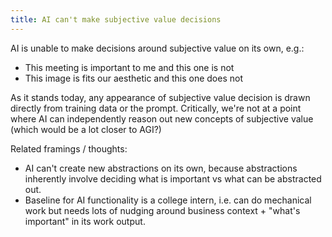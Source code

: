 ```yaml
---
title: AI can't make subjective value decisions
---
```


AI is unable to make decisions around subjective value on its own, e.g.:
- This meeting is important to me and this one is not
- This image is fits our aesthetic and this one does not

As it stands today, any appearance of subjective value decision is drawn directly from training data or the prompt.
Critically, we're not at a point where AI can independently reason out new concepts of subjective value (which would be a
lot closer to AGI?)

Related framings / thoughts:
- AI can't create new abstractions on its own, because abstractions inherently involve deciding what is important vs
  what can be abstracted out.
- Baseline for AI functionality is a college intern, i.e. can do mechanical work but needs lots of nudging around
  business context + "what's important" in its work output.
